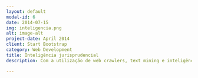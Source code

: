 ```yaml
---
layout: default
modal-id: 6
date: 2014-07-15
img: inteligencia.png
alt: image-alt
project-date: April 2014
client: Start Bootstrap
category: Web Development
title: Inteligência jurisprudencial
description: Com a utilização de web crawlers, text mining e inteligência artificial, a Platipus realiza análises inteligentes sobre temas do Direito, histórico das decisões de juízes e principais estratégias vencedoras.

---
```


